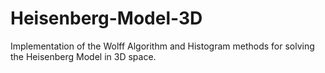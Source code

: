 # Heisenberg-Model-3D
Implementation of the Wolff Algorithm and Histogram methods for solving the Heisenberg Model in 3D space.
